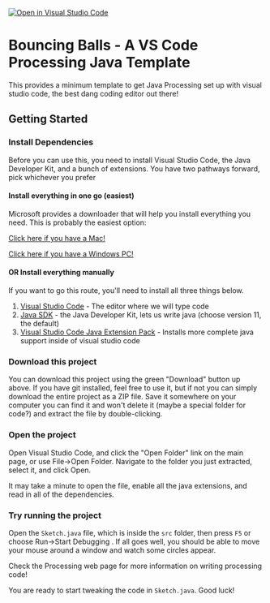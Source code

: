 [![Open in Visual Studio Code](https://classroom.github.com/assets/open-in-vscode-2e0aaae1b6195c2367325f4f02e2d04e9abb55f0b24a779b69b11b9e10269abc.svg)](https://classroom.github.com/online_ide?assignment_repo_id=16699890&assignment_repo_type=AssignmentRepo)
# Bouncing Balls - A VS Code Processing Java Template

This provides a minimum template to get Java Processing set up with visual studio code, the best dang coding editor out there!


## Getting Started

### Install Dependencies

Before you can use this, you need to install Visual Studio Code, the Java Developer Kit, and a bunch of extensions. You have two pathways forward, pick whichever you prefer

#### Install everything in one go (easiest)

Microsoft provides a downloader that will help you install everything you need. This is probably the easiest option:

[Click here if you have a Mac!](https://aka.ms/vscode-java-installer-mac)

[Click here if you have a Windows PC!](https://aka.ms/vscode-java-installer-win)

#### OR Install everything manually

If you want to go this route, you'll need to install all three things below.

1. [Visual Studio Code](http://code.visualstudio.com) - The editor where we will type code
2. [Java SDK](http://www.adoptopenjdk.net) - the Java Developer Kit, lets us write java (choose version 11, the default)
3. [Visual Studio Code Java Extension Pack](https://marketplace.visualstudio.com/items?itemName=vscjava.vscode-java-pack) - Installs more complete java support inside of visual studio code

### Download this project

You can download this project using the green "Download" button up above. If you have git installed, feel free to use it, but if not you can simply download the entire project as a ZIP file. Save it somewhere on your computer you can find it and won't delete it (maybe a special folder for code?) and extract the file by double-clicking.

### Open the project

Open Visual Studio Code, and click the "Open Folder" link on the main page, or use File->Open Folder. Navigate to the folder you just extracted, select it, and click Open.

It may take a minute to open the file, enable all the java extensions, and read in all of the dependencies. 

### Try running the project

Open the `Sketch.java` file, which is inside the `src` folder, then press `F5` or choose Run->Start Debugging . If all goes well, you should be able to move your mouse around a window and watch some circles appear.

Check the Processing web page for more information on writing processing code!

You are ready to start tweaking the code in `Sketch.java`. Good luck!